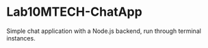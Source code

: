 # Lab10MTECH-ChatApp
Simple chat application with a Node.js backend, run through terminal instances.
